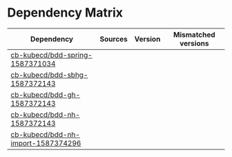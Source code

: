 # Dependency Matrix

Dependency | Sources | Version | Mismatched versions
---------- | ------- | ------- | -------------------
[cb-kubecd/bdd-spring-1587371034](https://github.com/cb-kubecd/bdd-spring-1587371034.git) |  | []() | 
[cb-kubecd/bdd-sbhg-1587372143](https://github.com/cb-kubecd/bdd-sbhg-1587372143.git) |  | []() | 
[cb-kubecd/bdd-gh-1587372143](https://github.com/cb-kubecd/bdd-gh-1587372143.git) |  | []() | 
[cb-kubecd/bdd-nh-1587372143](https://github.com/cb-kubecd/bdd-nh-1587372143.git) |  | []() | 
[cb-kubecd/bdd-nh-import-1587374296](https://github.com/cb-kubecd/bdd-nh-import-1587374296.git) |  | []() | 
